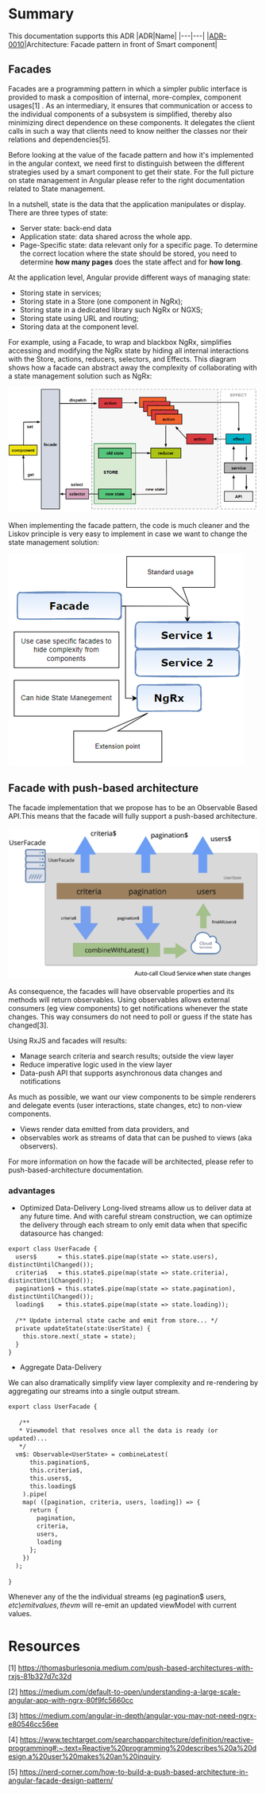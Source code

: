 # Summary

This documentation supports this ADR
|ADR|Name|
|---|---|
|[ADR-0010](../decisions/0010-arch-facade-pattern.md)|Architecture: Facade pattern in front of Smart component|
## Facades
Facades are a programming pattern in which a simpler public interface is provided to mask a composition of internal, more-complex, component usages[1] .
As an intermediary, it ensures that communication or access to the individual components of a subsystem is simplified, thereby also minimizing direct dependence on these components. It delegates the client calls in such a way that clients need to know neither the classes nor their relations and dependencies[5].

Before looking at the value of the facade pattern and how it's implemented in the angular context, we need first to distinguish between the different strategies used by a smart component to get their state. For the full picture on state management in Angular please refer to the right documentation related to State management.

In a nutshell, state is the data that the application manipulates or display. There are three types of state:
- Server state: back-end data
- Application state: data shared across the whole app.
- Page-Specific state: data relevant only for a specific page.
To determine the correct location where the state should be stored, you need to determine **how many pages** does the state affect and for **how long**.

At the application level, Angular provide different ways of managing state:
- Storing state in services;
- Storing state in a Store (one component in NgRx);
- Storing state in a dedicated library such NgRx or NGXS;
- Storing state using URL and routing;
- Storing data at the component level.

For example, using a Facade, to wrap and blackbox NgRx, simplifies accessing and modifying the NgRx state by hiding all internal interactions with the Store, actions, reducers, selectors, and Effects.
This diagram shows how a facade can abstract away the complexity of collaborating with a state management solution such as NgRx:

![facade hiding NgRx](../images/ngRx/ngrx-with-facade-overview.PNG)

When implementing the facade pattern, the code is much cleaner and the Liskov principle is very easy to implement in case we want to change the state management solution:

![facade hiding complexity](../images/code-structure/facade-hiding-complexity.PNG)

## Facade with push-based architecture
The facade implementation that we propose has to be an Observable Based API.This means that the facade will fully support a push-based architecture.

![Push based](../images/code-structure/facade-internal-behavior-with-rxjs.PNG)

As consequence, the facades will have observable properties and its methods will return observables. Using observables allows external consumers (eg view components) to get notifications whenever the state changes. This way consumers do not need to poll or guess if the state has changed[3].

Using RxJS and facades will results:
- Manage search criteria and search results; outside the view layer
- Reduce imperative logic used in the view layer
- Data-push API that supports asynchronous data changes and notifications

As much as possible, we want our view components to be simple renderers and delegate events (user interactions, state changes, etc) to non-view components.
- Views render data emitted from data providers, and
- observables work as streams of data that can be pushed to views (aka observers).

For more information on how the facade will be architected, please refer to push-based-architecture documentation.

### advantages
- Optimized Data-Delivery
Long-lived streams allow us to deliver data at any future time. And with careful stream construction, we can optimize the delivery through each stream to only emit data when that specific datasource has changed:
```
export class UserFacade {  
  users$      = this.state$.pipe(map(state => state.users), distinctUntilChanged());
  criteria$   = this.state$.pipe(map(state => state.criteria), distinctUntilChanged());
  pagination$ = this.state$.pipe(map(state => state.pagination), distinctUntilChanged());
  loading$    = this.state$.pipe(map(state => state.loading));

  /** Update internal state cache and emit from store... */
  private updateState(state:UserState) {
    this.store.next(_state = state); 
  }
}
```

- Aggregate Data-Delivery

We can also dramatically simplify view layer complexity and re-rendering by aggregating our streams into a single output stream.
```
export class UserFacade {
  
   /**
   * Viewmodel that resolves once all the data is ready (or updated)...
   */
  vm$: Observable<UserState> = combineLatest(
      this.pagination$,
      this.criteria$,
      this.users$,
      this.loading$
    ).pipe(
    map( ([pagination, criteria, users, loading]) => {
      return { 
        pagination, 
        criteria, 
        users, 
        loading 
      };
    })
  );

}
```
Whenever any of the the individual streams (eg pagination$ users$, etc) emit values, the vm$ will re-emit an updated viewModel with current values.
# Resources
[1] https://thomasburlesonia.medium.com/push-based-architectures-with-rxjs-81b327d7c32d

[2] https://medium.com/default-to-open/understanding-a-large-scale-angular-app-with-ngrx-80f9fc5660cc

[3] https://medium.com/angular-in-depth/angular-you-may-not-need-ngrx-e80546cc56ee

[4] https://www.techtarget.com/searchapparchitecture/definition/reactive-programming#:~:text=Reactive%20programming%20describes%20a%20design,a%20user%20makes%20an%20inquiry.

[5] https://nerd-corner.com/how-to-build-a-push-based-architecture-in-angular-facade-design-pattern/